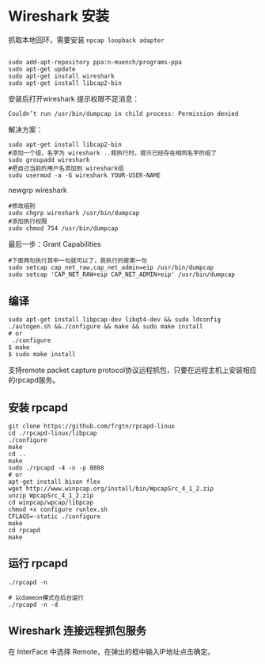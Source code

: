 # Wireshark 安装

抓取本地回环，需要安装 `npcap loopback adapter`
##

```shell
sudo add-apt-repository ppa:n-muench/programs-ppa
sudo apt-get update
sudo apt-get install wireshark
sudo apt-get install libcap2-bin
```

安装后打开wireshark 提示权限不足消息：

`Couldn’t run /usr/bin/dumpcap in child process: Permission denied`

解决方案：
```shell
sudo apt-get install libcap2-bin
#添加一个组，名字为 wireshark ..我执行时，提示已经存在相同名字的组了
sudo groupadd wireshark  
#把自己当前的用户名添加到 wireshark组
sudo usermod -a -G wireshark YOUR-USER-NAME
```

newgrp wireshark
```shell
#修改组别
sudo chgrp wireshark /usr/bin/dumpcap
#添加执行权限
sudo chmod 754 /usr/bin/dumpcap
```

最后一步：Grant Capabilities
```shell
#下面两句执行其中一句就可以了，我执行的是第一句
sudo setcap cap_net_raw,cap_net_admin=eip /usr/bin/dumpcap
sudo setcap 'CAP_NET_RAW+eip CAP_NET_ADMIN+eip' /usr/bin/dumpcap
```

## 编译

```shell
sudo apt-get install libpcap-dev libqt4-dev && sudo ldconfig  
./autogen.sh &&./configure && make && sudo make install  
# or
 ./configure
$ make
$ sudo make install
```

支持remote packet capture protocol协议远程抓包，只要在远程主机上安装相应的rpcapd服务。

## 安装 rpcapd
```shell
git clone https://github.com/frgtn/rpcapd-linux
cd ./rpcapd-linux/libpcap
./configure
make
cd ..
make
sudo ./rpcapd -4 -n -p 8888
# or
apt-get install bison flex
wget http://www.winpcap.org/install/bin/WpcapSrc_4_1_2.zip
unzip WpcapSrc_4_1_2.zip
cd winpcap/wpcap/libpcap
chmod +x configure runlex.sh
CFLAGS=-static ./configure
make
cd rpcapd
make
```

## 运行 rpcapd

```shell
./rpcapd -n

# 以dameon模式在后台运行
./rpcapd -n -d 
```

## Wireshark 连接远程抓包服务

在 InterFace 中选择 Remote，在弹出的框中输入IP地址点击确定。
